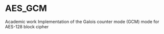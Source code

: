 AES_GCM
=======

Academic work
Implementation of the Galois counter mode (GCM) mode for AES-128 block cipher

